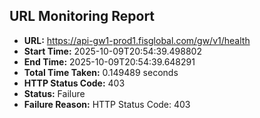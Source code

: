 ## URL Monitoring Report

- **URL:** https://api-gw1-prod1.fisglobal.com/gw/v1/health
- **Start Time:** 2025-10-09T20:54:39.498802
- **End Time:** 2025-10-09T20:54:39.648291
- **Total Time Taken:** 0.149489 seconds
- **HTTP Status Code:** 403
- **Status:** Failure
- **Failure Reason:** HTTP Status Code: 403
